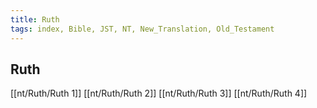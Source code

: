 ```yaml
---
title: Ruth
tags: index, Bible, JST, NT, New_Translation, Old_Testament
---
```


## Ruth

[[nt/Ruth/Ruth 1]]
[[nt/Ruth/Ruth 2]]
[[nt/Ruth/Ruth 3]]
[[nt/Ruth/Ruth 4]]
